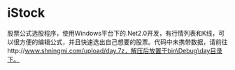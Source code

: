 # iStock
股票公式选股程序，使用Windows平台下的.Net2.0开发，有行情列表和K线，可以很方便的编辑公式，并且快速选出自己想要的股票。代码中未携带数据，请前往http://www.shningmi.com/upload/day.7z，解压后放置于bin\Debug\day目录下。
